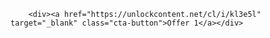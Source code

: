 
        <div><a href="https://unlockcontent.net/cl/i/kl3e5l" target="_blank" class="cta-button">Offer 1</a></div>
